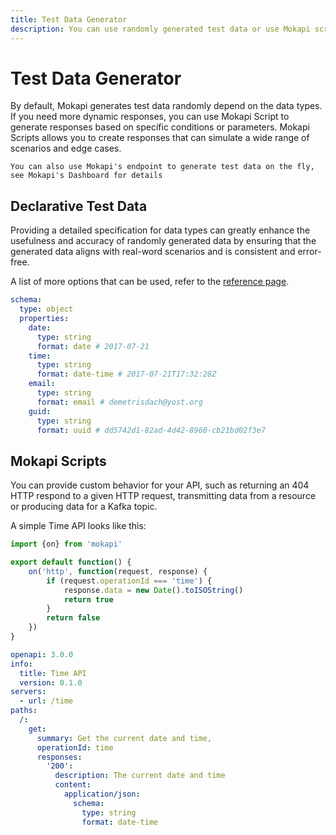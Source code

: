```yaml
---
title: Test Data Generator
description: You can use randomly generated test data or use Mokapi scripts to create responses that can simulate a wide range of scenarios and edge cases.
---
```


# Test Data Generator

By default, Mokapi generates test data randomly depend on 
the data types. If you need more dynamic responses, you can 
use Mokapi Script to generate responses based on specific 
conditions or parameters. Mokapi Scripts allows you to 
create responses that can simulate a wide range of scenarios
and edge cases.

``` box=tip
You can also use Mokapi's endpoint to generate test data on the fly,
see Mokapi's Dashboard for details
```

## Declarative Test Data

Providing a detailed specification for data types can greatly
enhance the usefulness and accuracy of randomly generated
data by ensuring that the generated data aligns with real-word
scenarios and is consistent and error-free. 

A list of more options that can be used, refer to
the [reference page](/docs/references/declarative-data.md).

```yaml
schema:
  type: object
  properties:
    date:
      type: string
      format: date # 2017-07-21
    time:
      type: string
      format: date-time # 2017-07-21T17:32:28Z
    email:
      type: string
      format: email # demetrisdach@yost.org
    guid:
      type: string
      format: uuid # dd5742d1-82ad-4d42-8960-cb21bd02f3e7
```

## Mokapi Scripts
You can provide custom behavior for your API, such as
returning an 404 HTTP respond to a given HTTP request,
transmitting data from a resource or producing data for a
Kafka topic.

A simple Time API looks like this:

```javascript tab=time.js
import {on} from 'mokapi'

export default function() {
    on('http', function(request, response) {
        if (request.operationId === 'time') {
            response.data = new Date().toISOString()
            return true
        }
        return false
    })
}
```

```yaml tab=api.yaml
openapi: 3.0.0
info:
  title: Time API
  version: 0.1.0
servers:
  - url: /time
paths:
  /:
    get:
      summary: Get the current date and time,
      operationId: time
      responses:
        '200': 
          description: The current date and time
          content:
            application/json:
              schema: 
                type: string
                format: date-time
```